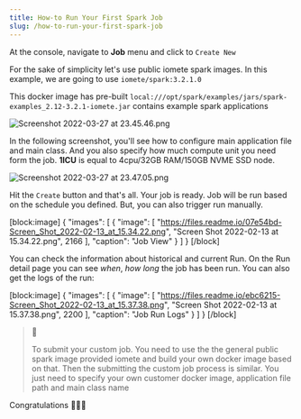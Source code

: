 ```yaml
---
title: How-to Run Your First Spark Job
slug: /how-to-run-your-first-spark-job
---
```


At the console, navigate to **Job** menu and click to `Create New`

For the sake of simplicity let's use public iomete spark images. In this example, we are going to use `iomete/spark:3.2.1.0`

This docker image has pre-built `local:///opt/spark/examples/jars/spark-examples_2.12-3.2.1-iomete.jar` contains example spark applications

![](https://files.readme.io/9820e19-Screenshot_2022-03-27_at_23.45.46.png "Screenshot 2022-03-27 at 23.45.46.png")

In the following screenshot, you'll see how to configure main application file and main class. And you also specify how much compute unit you need form the job. **1ICU** is equal to 4cpu/32GB RAM/150GB NVME SSD node. 

![](https://files.readme.io/cbe8074-Screenshot_2022-03-27_at_23.47.05.png "Screenshot 2022-03-27 at 23.47.05.png")

Hit the `Create` button and that's all. Your job is ready. Job will be run based on the schedule you defined. But, you can also trigger run manually. 

[block:image]
{
  "images": [
    {
      "image": [
        "https://files.readme.io/07e54bd-Screen_Shot_2022-02-13_at_15.34.22.png",
        "Screen Shot 2022-02-13 at 15.34.22.png",
        2166
      ],
      "caption": "Job View"
    }
  ]
}
[/block]

You can check the information about historical and current Run. On the Run detail page you can see _when_, _how long_ the job has been run. You can also get the logs of the run: 

[block:image]
{
  "images": [
    {
      "image": [
        "https://files.readme.io/ebc6215-Screen_Shot_2022-02-13_at_15.37.38.png",
        "Screen Shot 2022-02-13 at 15.37.38.png",
        2200
      ],
      "caption": "Job Run Logs"
    }
  ]
}
[/block]

> 📘 
> 
> To submit your custom job. You need to use the the general public spark image provided iomete and build your own docker image based on that. Then the submitting the custom job process is similar. You just need to specify your own customer docker image, application file path and main class name

Congratulations 🎉🎉🎉